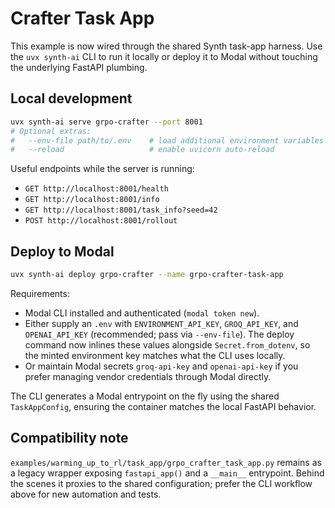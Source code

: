 # Crafter Task App

This example is now wired through the shared Synth task-app harness. Use the
`uvx synth-ai` CLI to run it locally or deploy it to Modal without touching the
underlying FastAPI plumbing.

## Local development
```bash
uvx synth-ai serve grpo-crafter --port 8001
# Optional extras:
#   --env-file path/to/.env    # load additional environment variables
#   --reload                   # enable uvicorn auto-reload
```

Useful endpoints while the server is running:
- `GET http://localhost:8001/health`
- `GET http://localhost:8001/info`
- `GET http://localhost:8001/task_info?seed=42`
- `POST http://localhost:8001/rollout`

## Deploy to Modal
```bash
uvx synth-ai deploy grpo-crafter --name grpo-crafter-task-app
```

Requirements:
- Modal CLI installed and authenticated (`modal token new`).
- Either supply an `.env` with `ENVIRONMENT_API_KEY`, `GROQ_API_KEY`, and `OPENAI_API_KEY`
  (recommended; pass via `--env-file`). The deploy command now inlines these values alongside
  `Secret.from_dotenv`, so the minted environment key matches what the CLI uses locally.
- Or maintain Modal secrets `groq-api-key` and `openai-api-key` if you prefer managing vendor
  credentials through Modal directly.

The CLI generates a Modal entrypoint on the fly using the shared
`TaskAppConfig`, ensuring the container matches the local FastAPI behavior.

## Compatibility note
`examples/warming_up_to_rl/task_app/grpo_crafter_task_app.py` remains as a
legacy wrapper exposing `fastapi_app()` and a `__main__` entrypoint. Behind the
scenes it proxies to the shared configuration; prefer the CLI workflow above
for new automation and tests.
